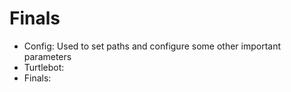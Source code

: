 # Finals

- Config: Used to set paths and configure some other important parameters
- Turtlebot:
- Finals:
